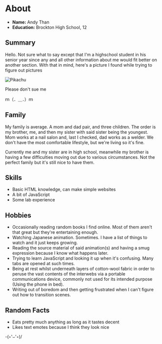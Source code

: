# About
- **Name:** Andy Than
- **Education:** Brockton High School, 12 

## Summary
Hello. Not sure what to say except that I'm a highschool student in his senior year since any and all other information about me would fit better on another section. With that in mind, here's a picture I found while trying to figure out pictures

![Pikachu](https://encrypted-tbn0.gstatic.com/images?q=tbn:ANd9GcTr_mJy3zkHzHSDg2CdFuU_uWfofM3fFWzryKkgT0B2mxez3NCQ)

Please don't sue me

ｍ（．＿．）ｍ 

## Family
My family is average. A mom and dad pair, and three children. The order is my brother, me, and then my sister with said sister being the youngest. Mom works at a nail salon and, last I checked, dad works as a welder. We don't have the most comfortable lifestyle, but we're living so it's fine.

Currently me and my sister are in high school, meanwhile my brother is having a few difficulties moving out due to various circumstances. Not the perfect family but it's still nice to have them.

## Skills
- Basic HTML knowledge, can make simple websites
- A bit of JavaScript
- Some lab experience

## Hobbies
- Occasionally reading random books I find online. Most of them aren't that great but they're entertaining enough.
- Watching Japanese animation. Sometimes. I have a list of things to watch and it just keeps growing.
- Reading the source material of said animation(s) and having a smug expression because I know what happens later.
- Trying to learn JavaScript and looking it up when it's confusing. Many tabs are opened at such times.
- Being at rest whilst underneath layers of cotton-wool fabric in order to peruse the vast contents of the interwebs via a portable communications device, commonly not used for its intended purpose (Using the phone in bed).
- Writing out of boredom and then getting frustrated when I can't figure out how to transition scenes. 

## Random Facts 
- Eats pretty much anything as long as it tastes decent
- Likes text emotes because I think they look nice

 -\(◦'⌣'◦)/       

